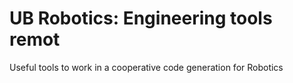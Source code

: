 # UB Robotics: Engineering tools remot

Useful tools to work in a cooperative code generation for Robotics

